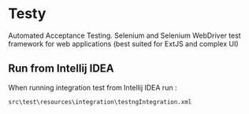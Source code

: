 Testy
=====

Automated Acceptance Testing. Selenium and Selenium WebDriver test framework for web applications (best suited for ExtJS and complex UI)


Run from Intellij IDEA
----------------------

When running integration test from Intellij IDEA run :

    src\test\resources\integration\testngIntegration.xml

